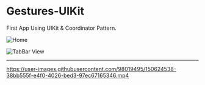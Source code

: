 # Gestures-UIKit
First App Using UIKit &amp; Coordinator Pattern.
<!-- ## Clip: -->
<!-- ### Home Page: -->

![Home](https://user-images.githubusercontent.com/98019495/150624450-600b4b22-13bf-45dc-8047-25ccc60f203a.png)

<!-- ### TabBar View: -->

![TabBar View](https://user-images.githubusercontent.com/98019495/150624448-941eff92-519b-4a98-a199-aa02b9e49f4b.png)

----

https://user-images.githubusercontent.com/98019495/150624538-38bb555f-e4f0-4026-bed3-97ec67165346.mp4

